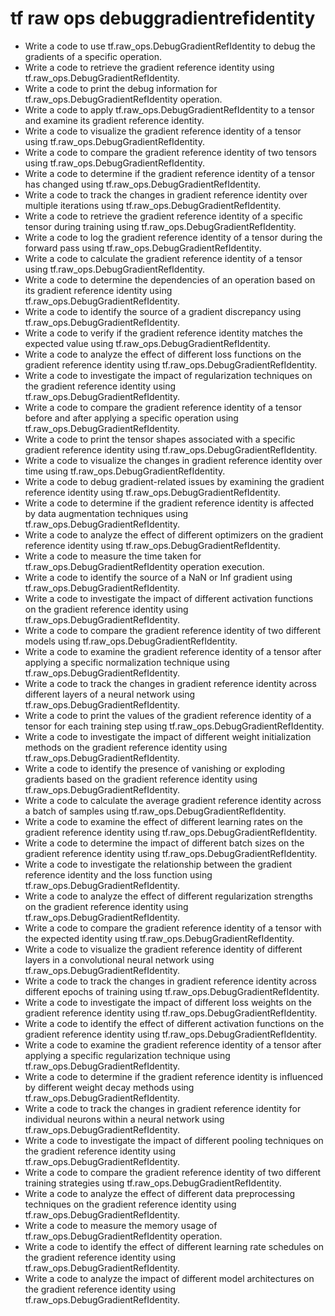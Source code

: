 # tf raw ops debuggradientrefidentity

- Write a code to use tf.raw_ops.DebugGradientRefIdentity to debug the gradients of a specific operation.
- Write a code to retrieve the gradient reference identity using tf.raw_ops.DebugGradientRefIdentity.
- Write a code to print the debug information for tf.raw_ops.DebugGradientRefIdentity operation.
- Write a code to apply tf.raw_ops.DebugGradientRefIdentity to a tensor and examine its gradient reference identity.
- Write a code to visualize the gradient reference identity of a tensor using tf.raw_ops.DebugGradientRefIdentity.
- Write a code to compare the gradient reference identity of two tensors using tf.raw_ops.DebugGradientRefIdentity.
- Write a code to determine if the gradient reference identity of a tensor has changed using tf.raw_ops.DebugGradientRefIdentity.
- Write a code to track the changes in gradient reference identity over multiple iterations using tf.raw_ops.DebugGradientRefIdentity.
- Write a code to retrieve the gradient reference identity of a specific tensor during training using tf.raw_ops.DebugGradientRefIdentity.
- Write a code to log the gradient reference identity of a tensor during the forward pass using tf.raw_ops.DebugGradientRefIdentity.
- Write a code to calculate the gradient reference identity of a tensor using tf.raw_ops.DebugGradientRefIdentity.
- Write a code to determine the dependencies of an operation based on its gradient reference identity using tf.raw_ops.DebugGradientRefIdentity.
- Write a code to identify the source of a gradient discrepancy using tf.raw_ops.DebugGradientRefIdentity.
- Write a code to verify if the gradient reference identity matches the expected value using tf.raw_ops.DebugGradientRefIdentity.
- Write a code to analyze the effect of different loss functions on the gradient reference identity using tf.raw_ops.DebugGradientRefIdentity.
- Write a code to investigate the impact of regularization techniques on the gradient reference identity using tf.raw_ops.DebugGradientRefIdentity.
- Write a code to compare the gradient reference identity of a tensor before and after applying a specific operation using tf.raw_ops.DebugGradientRefIdentity.
- Write a code to print the tensor shapes associated with a specific gradient reference identity using tf.raw_ops.DebugGradientRefIdentity.
- Write a code to visualize the changes in gradient reference identity over time using tf.raw_ops.DebugGradientRefIdentity.
- Write a code to debug gradient-related issues by examining the gradient reference identity using tf.raw_ops.DebugGradientRefIdentity.
- Write a code to determine if the gradient reference identity is affected by data augmentation techniques using tf.raw_ops.DebugGradientRefIdentity.
- Write a code to analyze the effect of different optimizers on the gradient reference identity using tf.raw_ops.DebugGradientRefIdentity.
- Write a code to measure the time taken for tf.raw_ops.DebugGradientRefIdentity operation execution.
- Write a code to identify the source of a NaN or Inf gradient using tf.raw_ops.DebugGradientRefIdentity.
- Write a code to investigate the impact of different activation functions on the gradient reference identity using tf.raw_ops.DebugGradientRefIdentity.
- Write a code to compare the gradient reference identity of two different models using tf.raw_ops.DebugGradientRefIdentity.
- Write a code to examine the gradient reference identity of a tensor after applying a specific normalization technique using tf.raw_ops.DebugGradientRefIdentity.
- Write a code to track the changes in gradient reference identity across different layers of a neural network using tf.raw_ops.DebugGradientRefIdentity.
- Write a code to print the values of the gradient reference identity of a tensor for each training step using tf.raw_ops.DebugGradientRefIdentity.
- Write a code to investigate the impact of different weight initialization methods on the gradient reference identity using tf.raw_ops.DebugGradientRefIdentity.
- Write a code to identify the presence of vanishing or exploding gradients based on the gradient reference identity using tf.raw_ops.DebugGradientRefIdentity.
- Write a code to calculate the average gradient reference identity across a batch of samples using tf.raw_ops.DebugGradientRefIdentity.
- Write a code to examine the effect of different learning rates on the gradient reference identity using tf.raw_ops.DebugGradientRefIdentity.
- Write a code to determine the impact of different batch sizes on the gradient reference identity using tf.raw_ops.DebugGradientRefIdentity.
- Write a code to investigate the relationship between the gradient reference identity and the loss function using tf.raw_ops.DebugGradientRefIdentity.
- Write a code to analyze the effect of different regularization strengths on the gradient reference identity using tf.raw_ops.DebugGradientRefIdentity.
- Write a code to compare the gradient reference identity of a tensor with the expected identity using tf.raw_ops.DebugGradientRefIdentity.
- Write a code to visualize the gradient reference identity of different layers in a convolutional neural network using tf.raw_ops.DebugGradientRefIdentity.
- Write a code to track the changes in gradient reference identity across different epochs of training using tf.raw_ops.DebugGradientRefIdentity.
- Write a code to investigate the impact of different loss weights on the gradient reference identity using tf.raw_ops.DebugGradientRefIdentity.
- Write a code to identify the effect of different activation functions on the gradient reference identity using tf.raw_ops.DebugGradientRefIdentity.
- Write a code to examine the gradient reference identity of a tensor after applying a specific regularization technique using tf.raw_ops.DebugGradientRefIdentity.
- Write a code to determine if the gradient reference identity is influenced by different weight decay methods using tf.raw_ops.DebugGradientRefIdentity.
- Write a code to track the changes in gradient reference identity for individual neurons within a neural network using tf.raw_ops.DebugGradientRefIdentity.
- Write a code to investigate the impact of different pooling techniques on the gradient reference identity using tf.raw_ops.DebugGradientRefIdentity.
- Write a code to compare the gradient reference identity of two different training strategies using tf.raw_ops.DebugGradientRefIdentity.
- Write a code to analyze the effect of different data preprocessing techniques on the gradient reference identity using tf.raw_ops.DebugGradientRefIdentity.
- Write a code to measure the memory usage of tf.raw_ops.DebugGradientRefIdentity operation.
- Write a code to identify the effect of different learning rate schedules on the gradient reference identity using tf.raw_ops.DebugGradientRefIdentity.
- Write a code to analyze the impact of different model architectures on the gradient reference identity using tf.raw_ops.DebugGradientRefIdentity.